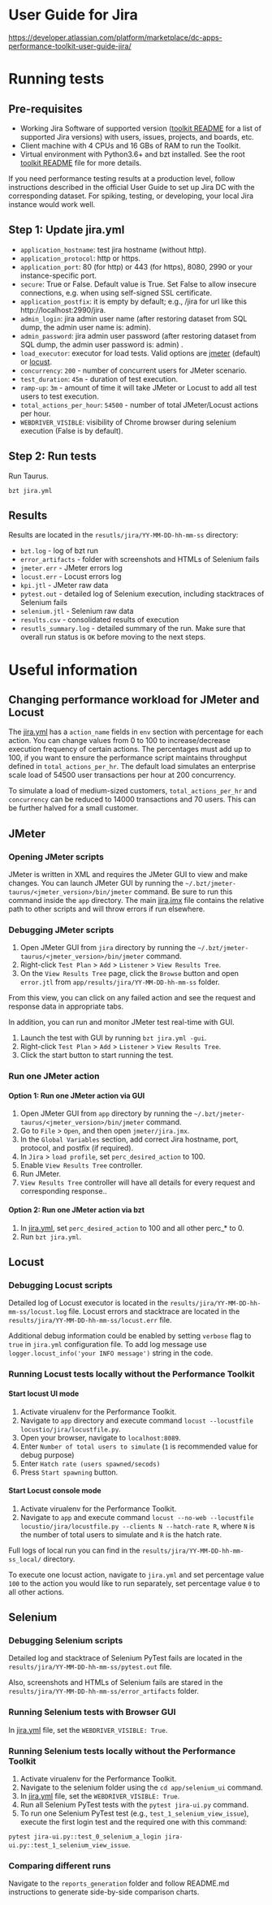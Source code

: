 # User Guide for Jira
https://developer.atlassian.com/platform/marketplace/dc-apps-performance-toolkit-user-guide-jira/

# Running tests
## Pre-requisites
* Working Jira Software of supported version ([toolkit README](../../README.md) for a list of supported Jira versions) with users, issues, projects, and boards, etc.
* Client machine with 4 CPUs and 16 GBs of RAM to run the Toolkit.
* Virtual environment with Python3.6+ and bzt installed. See the root [toolkit README](../../README.md) file for more details.

If you need performance testing results at a production level, follow instructions described 
in the official User Guide to set up Jira DC with the corresponding dataset.
For spiking, testing, or developing, your local Jira instance would work well.

## Step 1: Update jira.yml
* `application_hostname`: test jira hostname (without http).
* `application_protocol`: http or https.
* `application_port`: 80 (for http) or 443 (for https), 8080, 2990 or your instance-specific port.
* `secure`: True or False. Default value is True. Set False to allow insecure connections, e.g. when using self-signed SSL certificate.
* `application_postfix`: it is empty by default; e.g., /jira for url like this http://localhost:2990/jira.
* `admin_login`: jira admin user name (after restoring dataset from SQL dump, the admin user name is: admin).
* `admin_password`: jira admin user password (after restoring dataset from SQL dump, the admin user password is: admin) .
* `load_executor`: executor for load tests. Valid options are [jmeter](https://jmeter.apache.org/) (default) or [locust](https://locust.io/).
* `concurrency`: `200` - number of concurrent users for JMeter scenario.
* `test_duration`: `45m` - duration of test execution.
* `ramp-up`: `3m` - amount of time it will take JMeter or Locust to add all test users to test execution.
* `total_actions_per_hour`: `54500` - number of total JMeter/Locust actions per hour.
* `WEBDRIVER_VISIBLE`: visibility of Chrome browser during selenium execution (False is by default).

## Step 2: Run tests
Run Taurus.
```
bzt jira.yml
```

## Results
Results are located in the `resutls/jira/YY-MM-DD-hh-mm-ss` directory:
* `bzt.log` - log of bzt run
* `error_artifacts` - folder with screenshots and HTMLs of Selenium fails
* `jmeter.err` - JMeter errors log
* `locust.err` - Locust errors log
* `kpi.jtl` - JMeter raw data
* `pytest.out` - detailed log of Selenium execution, including stacktraces of Selenium fails
* `selenium.jtl` - Selenium raw data
* `results.csv` - consolidated results of execution
* `resutls_summary.log` - detailed summary of the run. Make sure that overall run status is `OK` before moving to the 
next steps.


# Useful information

## Changing performance workload for JMeter and Locust
The [jira.yml](../../app/jira.yml) has a `action_name` fields in `env` section with percentage for each action. You can change values from 0 to 100 to increase/decrease execution frequency of certain actions. 
The percentages must add up to 100, if you want to ensure the performance script maintains 
throughput defined in `total_actions_per_hr`. The default load simulates an enterprise scale load of 54500 user transactions per hour at 200 concurrency.

To simulate a load of medium-sized customers, `total_actions_per_hr` and `concurrency` can be reduced to 14000 transactions and 70 users. This can be further halved for a small customer.

## JMeter
### Opening JMeter scripts
JMeter is written in XML and requires the JMeter GUI to view and make changes. You can launch JMeter GUI by running the `~/.bzt/jmeter-taurus/<jmeter_version>/bin/jmeter` command. 
Be sure to run this command inside the `app` directory. The main [jira.jmx](../../app/jmeter/jira.jmx) file contains the relative path to other scripts and will throw errors if run elsewhere. 

### Debugging JMeter scripts
1. Open JMeter GUI from `jira` directory by running the `~/.bzt/jmeter-taurus/<jmeter_version>/bin/jmeter` command. 
1. Right-click `Test Plan` > `Add` > `Listener` > `View Results Tree`. 
1. On the `View Results Tree` page, click the `Browse` button and open `error.jtl` from `app/results/jira/YY-MM-DD-hh-mm-ss` folder.

From this view, you can click on any failed action and see the request and response data in appropriate tabs.

In addition, you can run and monitor JMeter test real-time with GUI.
1. Launch the test with GUI by running `bzt jira.yml -gui`.
1. Right-click `Test Plan` > `Add` > `Listener` > `View Results Tree`. 
1. Click the start button to start running the test.

### Run one JMeter action
#### Option 1: Run one JMeter action via GUI
1. Open JMeter GUI from `app` directory by running the `~/.bzt/jmeter-taurus/<jmeter_version>/bin/jmeter` command. 
1. Go to `File` > `Open`, and then open `jmeter/jira.jmx`.
1. In the `Global Variables` section, add correct Jira hostname, port, protocol, and postfix (if required).
1. In `Jira` > `load profile`, set `perc_desired_action` to 100.
1. Enable `View Results Tree` controller.
1. Run JMeter.
1. `View Results Tree` controller will have all details for every request and corresponding response..

#### Option 2: Run one JMeter action via bzt
1. In [jira.yml](../../app/jira.yml), set `perc_desired_action` to 100 and all other perc_* to 0.
1. Run `bzt jira.yml`.


## Locust
### Debugging Locust scripts
Detailed log of Locust executor is located in the `results/jira/YY-MM-DD-hh-mm-ss/locust.log` file. Locust errors and stacktrace are located in the `results/jira/YY-MM-DD-hh-mm-ss/locust.err` file.

Additional debug information could be enabled by setting `verbose` flag to `true` in `jira.yml` configuration file. To add log message use `logger.locust_info('your INFO message')` string in the code.
### Running Locust tests locally without the Performance Toolkit
#### Start locust UI mode
1. Activate virualenv for the Performance Toolkit.
1. Navigate to `app` directory and execute command `locust --locustfile locustio/jira/locustfile.py`. 
1. Open your browser, navigate to `localhost:8089`.  
1. Enter `Number of total users to simulate` (`1` is recommended value for debug purpose)  
1. Enter `Hatch rate (users spawned/secods)` 
1. Press `Start spawning` button.

#### Start Locust console mode
1. Activate virualenv for the Performance Toolkit.
1. Navigate to `app` and execute command `locust --no-web --locustfile locustio/jira/locustfile.py --clients N --hatch-rate R`, where `N` is the number of total users to simulate and `R` is the hatch rate.  

Full logs of local run you can find in the `results/jira/YY-MM-DD-hh-mm-ss_local/` directory.

To execute one locust action, navigate to `jira.yml` and set percentage value `100` to the action you would like to run separately, set percentage value `0` to all other actions.


## Selenium
### Debugging Selenium scripts
Detailed log and stacktrace of Selenium PyTest fails are located in the `results/jira/YY-MM-DD-hh-mm-ss/pytest.out` file. 

Also, screenshots and HTMLs of Selenium fails are stared in the `results/jira/YY-MM-DD-hh-mm-ss/error_artifacts` folder. 

### Running Selenium tests with Browser GUI
In [jira.yml](../../app/jira.yml) file, set the `WEBDRIVER_VISIBLE: True`.


### Running Selenium tests locally without the Performance Toolkit
1. Activate virualenv for the Performance Toolkit.
1. Navigate to the selenium folder using the `cd app/selenium_ui` command. 
1. In [jira.yml](../../app/jira.yml) file, set the `WEBDRIVER_VISIBLE: True`.
1. Run all Selenium PyTest tests with the `pytest jira-ui.py` command.
1. To run one Selenium PyTest test (e.g., `test_1_selenium_view_issue`), execute the first login test and the required one with this command:

`pytest jira-ui.py::test_0_selenium_a_login jira-ui.py::test_1_selenium_view_issue`.


### Comparing different runs
Navigate to the `reports_generation` folder and follow README.md instructions to generate side-by-side comparison charts.
